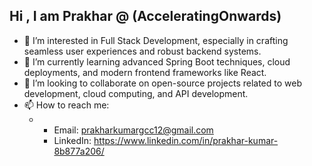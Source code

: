 ## Hi , I am Prakhar @ (AcceleratingOnwards)

- 👀 I’m interested in Full Stack Development, especially in crafting seamless user experiences and robust backend systems.
- 🌱 I’m currently learning advanced Spring Boot techniques, cloud deployments, and modern frontend frameworks like React.
- 💞️ I’m looking to collaborate on open-source projects related to web development, cloud computing, and API development.
- 📫 How to reach me:
  - * Email: prakharkumargcc12@gmail.com
    * LinkedIn: https://www.linkedin.com/in/prakhar-kumar-8b877a206/



